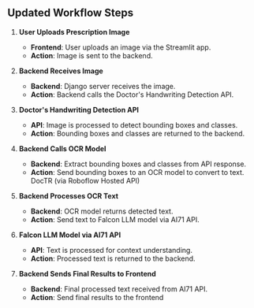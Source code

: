 ## Updated Workflow Steps

1. **User Uploads Prescription Image**
   - **Frontend**: User uploads an image via the Streamlit app.
   - **Action**: Image is sent to the backend.

2. **Backend Receives Image**
   - **Backend**: Django server receives the image.
   - **Action**: Backend calls the Doctor's Handwriting Detection API.

3. **Doctor's Handwriting Detection API**
   - **API**: Image is processed to detect bounding boxes and classes.
   - **Action**: Bounding boxes and classes are returned to the backend.

4. **Backend Calls OCR Model**
   - **Backend**: Extract bounding boxes and classes from API response.
   - **Action**: Send bounding boxes to an OCR model to convert to text. DocTR (via Roboflow Hosted API)

5. **Backend Processes OCR Text**
   - **Backend**: OCR model returns detected text.
   - **Action**: Send text to Falcon LLM model via AI71 API.

6. **Falcon LLM Model via AI71 API**
   - **API**: Text is processed for context understanding.
   - **Action**: Processed text is returned to the backend.

7. **Backend Sends Final Results to Frontend**
   - **Backend**: Final processed text received from AI71 API.
   - **Action**: Send final results to the frontend